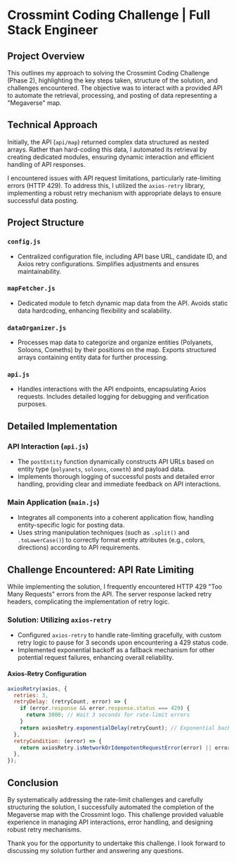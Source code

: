 # Crossmint Coding Challenge | Full Stack Engineer

## Project Overview

This outlines my approach to solving the Crossmint Coding Challenge (Phase 2), highlighting the key steps taken, structure of the solution, and challenges encountered. The objective was to interact with a provided API to automate the retrieval, processing, and posting of data representing a "Megaverse" map.

## Technical Approach

Initially, the API (`api/map`) returned complex data structured as nested arrays. Rather than hard-coding this data, I automated its retrieval by creating dedicated modules, ensuring dynamic interaction and efficient handling of API responses.

I encountered issues with API request limitations, particularly rate-limiting errors (HTTP 429). To address this, I utilized the `axios-retry` library, implementing a robust retry mechanism with appropriate delays to ensure successful data posting.

## Project Structure

### `config.js`
- Centralized configuration file, including API base URL, candidate ID, and Axios retry configurations. Simplifies adjustments and ensures maintainability.

### `mapFetcher.js`
- Dedicated module to fetch dynamic map data from the API. Avoids static data hardcoding, enhancing flexibility and scalability.

### `dataOrganizer.js`
- Processes map data to categorize and organize entities (Polyanets, Soloons, Comeths) by their positions on the map. Exports structured arrays containing entity data for further processing.

### `api.js`
- Handles interactions with the API endpoints, encapsulating Axios requests. Includes detailed logging for debugging and verification purposes.

## Detailed Implementation

### API Interaction (`api.js`)
- The `postEntity` function dynamically constructs API URLs based on entity type (`polyanets`, `soloons`, `cometh`) and payload data.
- Implements thorough logging of successful posts and detailed error handling, providing clear and immediate feedback on API interactions.

### Main Application (`main.js`)
- Integrates all components into a coherent application flow, handling entity-specific logic for posting data.
- Uses string manipulation techniques (such as `.split()` and `.toLowerCase()`) to correctly format entity attributes (e.g., colors, directions) according to API requirements.

## Challenge Encountered: API Rate Limiting

While implementing the solution, I frequently encountered HTTP 429 "Too Many Requests" errors from the API. The server response lacked retry headers, complicating the implementation of retry logic.

### Solution: Utilizing `axios-retry`
- Configured `axios-retry` to handle rate-limiting gracefully, with custom retry logic to pause for 3 seconds upon encountering a 429 status code.
- Implemented exponential backoff as a fallback mechanism for other potential request failures, enhancing overall reliability.

#### Axios-Retry Configuration

```javascript
axiosRetry(axios, {
  retries: 3,
  retryDelay: (retryCount, error) => {
    if (error.response && error.response.status === 429) {
      return 3000; // Wait 3 seconds for rate-limit errors
    }
    return axiosRetry.exponentialDelay(retryCount); // Exponential backoff for other errors
  },
  retryCondition: (error) => {
    return axiosRetry.isNetworkOrIdempotentRequestError(error) || error.response.status === 429;
  },
});
```

## Conclusion

By systematically addressing the rate-limit challenges and carefully structuring the solution, I successfully automated the completion of the Megaverse map with the Crossmint logo. This challenge provided valuable experience in managing API interactions, error handling, and designing robust retry mechanisms.

Thank you for the opportunity to undertake this challenge. I look forward to discussing my solution further and answering any questions.

